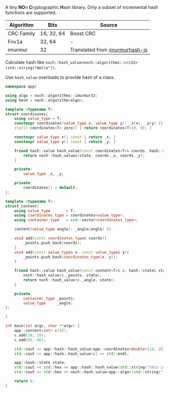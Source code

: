 A tiny **NO**n **C**ryptographic **H**ash library. Only a subset of incremental hash functions are supported.

| Algorithm  | Bits       | Source                         |
|------------|------------|--------------------------------|
| CRC Family | 16, 32, 64 | Boost CRC                      |
| Fnv1a      | 32, 64     | -                              |
| imurmur    | 32         | Translated from [imurmurhash-js](https://github.com/jensyt/imurmurhash-js) |

Calculate hash like `noch::hash_value<noch::algorithms::crc32>(std::string("Hello"))`.

Use `hash_value` overloads to provide hash of a class.

```cpp
namespace app{

using algo = noch::algorithms::imurmur32;
using hash = noch::algorithm<algo>;

template <typename T>
struct coordinates{
    using value_type = T;
    constexpr coordinates(value_type x, value_type y): _x(x), _y(y) {}
    static coordinates<T> zero() { return coordinates<T>{0, 0}; }

    constexpr value_type x() const { return _x; }
    constexpr value_type y() const { return _y; }

    friend hash::value hash_value(const coordinates<T>& coords, hash::state& state){
        return noch::hash_values(state, coords._x, coords._y);
    }

    private:
        value_type _x, _y;

    private:
        coordinates() = default;
};

template <typename T>
struct content{
    using value_type       = T;
    using coordinates_type = coordinates<value_type>;
    using container_type   = std::vector<coordinates_type>;

    content(value_type angle): _angle(angle) {}

    void add(const coordinates_type& coords){
        _points.push_back(coords);
    }
    void add(const value_type& x, const value_type& y){
        _points.push_back(coordinates_type(x, y));
    }

    friend hash::value hash_value(const content<T>& c, hash::state& state){
        noch::hash_value(c._points, state);
        return noch::hash_value(c._angle, state);
    }

    private:
        container_type _points;
        value_type     _angle;
};

}
```

```cpp
int main(int argc, char **argv) {
    app::content<int> c(42);
    c.add(10, 20);
    c.add(65, 46);

    std::cout << app::hash::hash_value(app::coordinates<double>{10, 20}) << " " << app::hash::hash_value(app::coordinates<int>{10, 20}) << std::endl;
    std::cout << app::hash::hash_value(c) << std::endl;

    app::hash::state state;
    std::cout << std::hex << app::hash::hash_value(std::string("this is a"), state) << std::endl;
    std::cout << std::hex << noch::hash_value<app::algo>(std::string(" test string"), state) << std::endl;

    return 0;
}
```

